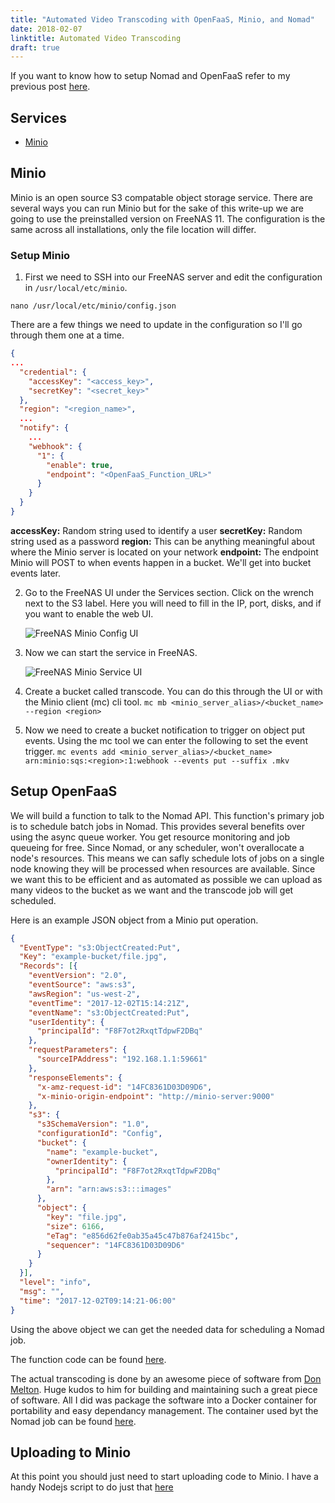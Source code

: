 ```yaml
---
title: "Automated Video Transcoding with OpenFaaS, Minio, and Nomad"
date: 2018-02-07
linktitle: Automated Video Transcoding
draft: true
---
```


If you want to know how to setup Nomad and OpenFaaS refer to my previous post [here](https://charliepitkin.com/post/setup-openfaas-nomad/).

## Services
- [Minio](https://minio.io/)

## Minio
Minio is an open source S3 compatable object storage service. There are several ways you can run Minio but for the sake of this write-up we are going to use the preinstalled version on FreeNAS 11. The configuration is the same across all installations, only the file location will differ.

### Setup Minio

1. First we need to SSH into our FreeNAS server and edit the configuration in `/usr/local/etc/minio`.

`nano /usr/local/etc/minio/config.json`

There are a few things we need to update in the configuration so I'll go through them one at a time.

```json
{
...
  "credential": {
    "accessKey": "<access_key>",
    "secretKey": "<secret_key>"
  },
  "region": "<region_name>",
  ...
  "notify": {
    ...
    "webhook": {
      "1": {
        "enable": true,
        "endpoint": "<OpenFaaS_Function_URL>"
      }
    }
  }
}
```
**accessKey:** Random string used to identify a user
**secretKey:** Random string used as a password
**region:** This can be anything meaningful about where the Minio server is located on your network
**endpoint:** The endpoint Minio will POST to when events happen in a bucket. We'll get into bucket events later.

2. Go to the FreeNAS UI under the Services section. Click on the wrench next to the S3 label. Here you will need to fill in the IP, port, disks, and if you want to enable the web UI.

    ![FreeNAS Minio Config UI](img/minio-settings.png)

3. Now we can start the service in FreeNAS.

    ![FreeNAS Minio Service UI](img/minio-service-start.png)

4. Create a bucket called transcode. You can do this through the UI or with the Minio client (mc) cli tool.
`mc mb <minio_server_alias>/<bucket_name> --region <region>`

5. Now we need to create a bucket notification to trigger on object put events. Using the mc tool we can enter the following to set the event trigger.
`mc events add <minio_server_alias>/<bucket_name> arn:minio:sqs:<region>:1:webhook --events put --suffix .mkv`

## Setup OpenFaaS
We will build a function to talk to the Nomad API. This function's primary job is to schedule batch jobs in Nomad. This provides several benefits over using the async queue worker. You get resource monitoring and job queueing for free. Since Nomad, or any scheduler, won't overallocate a node's resources. This means we can safly schedule lots of jobs on a single node knowing they will be processed when resources are available. Since we want this to be efficient and as automated as possible we can upload as many videos to the bucket as we want and the transcode job will get scheduled.

Here is an example JSON object from a Minio put operation.

```json
{
  "EventType": "s3:ObjectCreated:Put",
  "Key": "example-bucket/file.jpg",
  "Records": [{
    "eventVersion": "2.0",
    "eventSource": "aws:s3",
    "awsRegion": "us-west-2",
    "eventTime": "2017-12-02T15:14:21Z",
    "eventName": "s3:ObjectCreated:Put",
    "userIdentity": {
      "principalId": "F8F7ot2RxqtTdpwF2DBq"
    },
    "requestParameters": {
      "sourceIPAddress": "192.168.1.1:59661"
    },
    "responseElements": {
      "x-amz-request-id": "14FC8361D03D09D6",
      "x-minio-origin-endpoint": "http://minio-server:9000"
    },
    "s3": {
      "s3SchemaVersion": "1.0",
      "configurationId": "Config",
      "bucket": {
        "name": "example-bucket",
        "ownerIdentity": {
          "principalId": "F8F7ot2RxqtTdpwF2DBq"
        },
        "arn": "arn:aws:s3:::images"
      },
      "object": {
        "key": "file.jpg",
        "size": 6166,
        "eTag": "e856d62fe0ab35a45c47b876af2415bc",
        "sequencer": "14FC8361D03D09D6"
      }
    }
  }],
  "level": "info",
  "msg": "",
  "time": "2017-12-02T09:14:21-06:00"
}
```

Using the above object we can get the needed data for scheduling a Nomad job.

The function code can be found [here](https://github.com/cpitkin/nomad-openfaas-transcode-video).

The actual transcoding is done by an awesome piece of software from [Don Melton](https://github.com/donmelton/video_transcoding). Huge kudos to him for building and maintaining such a great piece of software. All I did was package the software into a Docker container for portability and easy dependancy management. The container used byt the Nomad job can be found [here](https://hub.docker.com/r/cpitkin/video_transcode/).

## Uploading to Minio
At this point you should just need to start uploading code to Minio. I have a handy Nodejs script to do just that [here](https://github.com/cpitkin/video-upload/releases)